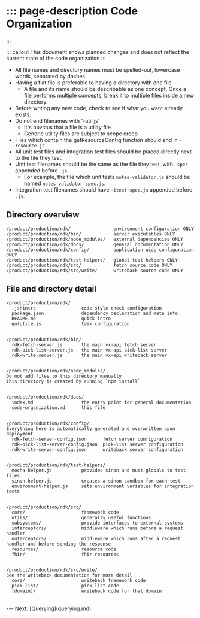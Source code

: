 ::: page-description
Code Organization
=================
:::

::: callout
This document shows planned changes and does not reflect the current state of the code organization
:::

 * All file names and directory names must be spelled-out, lowercase words, separated by dashes
 * Having a flat file is preferable to having a directory with one file
    * A file and its name should be describable as one concept. Once a file performs multiple concepts, break it to multiple files inside a new directory.
 * Before writing any new code, check to see if what you want already exists.
 * Do not end filenames with '-util.js'
    * It's obvious that a file is a utility file
    * Generic utility files are subject to scope creep
 * Files which contain the getResourceConfig function should end in `-resource.js`
 * All unit test files and integration test files should be placed directly next to the file they test.
 * Unit test filenames should be the same as the file they test, with `-spec` appended before `.js`.
    * For example, the file which unit tests `notes-validator.js` should be named `notes-validator-spec.js`.
 * Integration test filenames should have `-itest-spec.js` appended before `.js`.


## Directory overview
```
/product/production/rdk/                environment configuration ONLY
/product/production/rdk/bin/            server executables ONLY
/product/production/rdk/node_modules/   external dependencies ONLY
/product/production/rdk/docs/           general documentation ONLY
/product/production/rdk/config/         application-wide configuration ONLY
/product/production/rdk/test-helpers/   global test helpers ONLY
/product/production/rdk/src/            fetch source code ONLY
/product/production/rdk/src/write/      writeback source code ONLY
```


## File and directory detail
```
/product/production/rdk/
  .jshintrc                 code style check configuration
  package.json              dependency declaration and meta info
  README.md                 quick intro
  gulpfile.js               task configuration


/product/production/rdk/bin/
  rdk-fetch-server.js       the main vx-api fetch server
  rdk-pick-list-server.js   the main vx-api pick-list server
  rdk-write-server.js       the main vx-api writeback server


/product/production/rdk/node_modules/
Do not add files to this directory manually
This directory is created by running `npm install`


/product/production/rdk/docs/
  index.md                  the entry point for general documentation
  code-organization.md      this file


/product/production/rdk/config/
Everything here is automatically generated and overwritten upon deployment
  rdk-fetch-server-config.json      fetch server configuration
  rdk-pick-list-server-config.json  pick-list server configuration
  rdk-write-server-config.json      writeback server configuration


/product/production/rdk/test-helpers/
  mocha-helper.js           provides sinon and must globals to test files
  sinon-helper.js           creates a sinon sandbox for each test
  environment-helper.js     sets environment variables for integration tests


/product/production/rdk/src/
  core/                     framework code
  utils/                    generally useful functions
  subsystems/               provide interfaces to external systems
  interceptors/             middleware which runs before a request handler
  outerceptors/             middleware which runs after a request handler and before sending the response
  resources/                resource code
  fhir/                     fhir resources


/product/production/rdk/src/write/
See the writeback documentation for more detail
  core/                     writeback framework code
  pick-list/                pick-list code
  (domain)/                 writeback code for that domain
```

<br />
---
Next: [Querying](querying.md)
